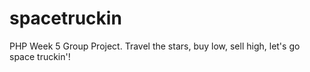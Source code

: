 # spacetruckin
PHP Week 5 Group Project. Travel the stars, buy low, sell high, let's go space truckin'!
